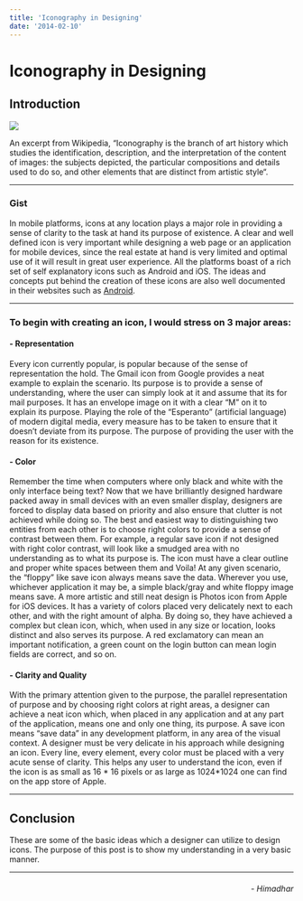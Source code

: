 ```yaml
---
title: 'Iconography in Designing'
date: '2014-02-10'
---
```

# Iconography in Designing

## Introduction

![](/images/blogs/iconography.jpeg)

An excerpt from Wikipedia, “Iconography is the branch of art history which studies the identification, description, and the interpretation of the content of images: the subjects depicted, the particular compositions and details used to do so, and other elements that are distinct from artistic style“.

---

### Gist

In mobile platforms, icons at any location plays a major role in providing a sense of clarity to the task at hand its purpose of existence. A clear and well defined icon is very important while designing a web page or an application for mobile devices, since the real estate at hand is very limited and optimal use of it will result in great user experience.
All the platforms boast of a rich set of self explanatory icons such as Android and iOS. The ideas and concepts put behind the creation of these icons are also well documented in their websites such as [Android](https://m2.material.io/guidelines/style/icons.html).

---

### To begin with creating an icon, I would stress on 3 major areas:

#### - **Representation**
Every icon currently popular, is popular because of the sense of representation the hold. The Gmail icon from Google provides a neat example to explain the scenario. Its purpose is to provide a sense of understanding, where the user can simply look at it and assume that its for mail purposes. It has an envelope image on it with a clear “M” on it to explain its purpose. Playing the role of the “Esperanto” (artificial language) of modern digital media, every measure has to be taken to ensure that it doesn’t deviate from its purpose. The purpose of providing the user with the reason for its existence.

#### - **Color**
Remember the time when computers where only black and white with the only interface being text? Now that we have brilliantly designed hardware packed away in small devices with an even smaller display, designers are forced to display data based on priority and also ensure that clutter is not achieved while doing so. The best and easiest way to distinguishing two entities from each other is to choose right colors to provide a sense of contrast between them. For example, a regular save icon if not designed with right color contrast, will look like a smudged area with no understanding as to what its purpose is. The icon must have a clear outline and proper white spaces between them and Voila! At any given scenario, the “floppy” like save icon always means save the data. Wherever you use, whichever application it may be, a simple black/gray and white floppy image means save. A more artistic and still neat design is Photos icon from Apple for iOS devices. It has a variety of colors placed very delicately next to each other, and with the right amount of alpha. By doing so, they have achieved a complex but clean icon, which, when used in any size or location, looks distinct and also serves its purpose. A red exclamatory can mean an important notification, a green count on the login button can mean login fields are correct, and so on.

#### - **Clarity and Quality**
With the primary attention given to the purpose, the parallel representation of purpose and by choosing right colors at right areas, a designer can achieve a neat icon which, when placed in any application and at any part of the application, means one and only one thing, its purpose. A save icon means “save data” in any development platform, in any area of the visual context. A designer must be very delicate in his approach while designing an icon. Every line, every element, every color must be placed with a very acute sense of clarity. This helps any user to understand the icon, even if the icon is as small as 16 * 16 pixels or as large as 1024*1024 one can find on the app store of Apple.

---

## Conclusion

These are some of the basic ideas which a designer can utilize to design icons. The purpose of this post is to show my understanding in a very basic manner. 

---

<h6 style="text-align: right">
- Himadhar
</h6>
